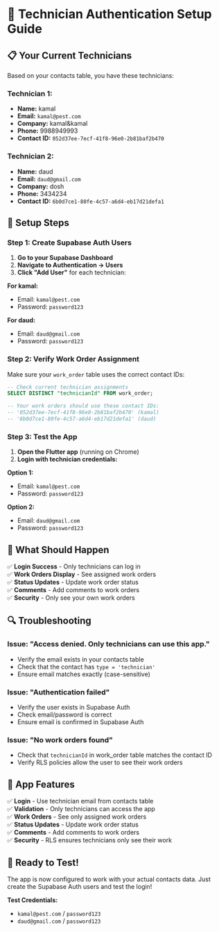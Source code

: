# 🔗 Technician Authentication Setup Guide

## 📋 **Your Current Technicians**

Based on your contacts table, you have these technicians:

### **Technician 1:**
- **Name:** kamal
- **Email:** `kamal@pest.com`
- **Company:** kamal&kamal
- **Phone:** 9988949993
- **Contact ID:** `052d37ee-7ecf-41f8-96e0-2b81baf2b470`

### **Technician 2:**
- **Name:** daud
- **Email:** `daud@gmail.com`
- **Company:** dosh
- **Phone:** 3434234
- **Contact ID:** `6b0d7ce1-80fe-4c57-a6d4-eb17d21defa1`

## 🔧 **Setup Steps**

### Step 1: Create Supabase Auth Users

1. **Go to your Supabase Dashboard**
2. **Navigate to Authentication → Users**
3. **Click "Add User"** for each technician:

**For kamal:**
- Email: `kamal@pest.com`
- Password: `password123`

**For daud:**
- Email: `daud@gmail.com`
- Password: `password123`

### Step 2: Verify Work Order Assignment

Make sure your `work_order` table uses the correct contact IDs:

```sql
-- Check current technician assignments
SELECT DISTINCT "technicianId" FROM work_order;

-- Your work orders should use these contact IDs:
-- '052d37ee-7ecf-41f8-96e0-2b81baf2b470' (kamal)
-- '6b0d7ce1-80fe-4c57-a6d4-eb17d21defa1' (daud)
```

### Step 3: Test the App

1. **Open the Flutter app** (running on Chrome)
2. **Login with technician credentials:**

**Option 1:**
- Email: `kamal@pest.com`
- Password: `password123`

**Option 2:**
- Email: `daud@gmail.com`
- Password: `password123`

## 🧪 **What Should Happen**

✅ **Login Success** - Only technicians can log in  
✅ **Work Orders Display** - See assigned work orders  
✅ **Status Updates** - Update work order status  
✅ **Comments** - Add comments to work orders  
✅ **Security** - Only see your own work orders  

## 🔍 **Troubleshooting**

### Issue: "Access denied. Only technicians can use this app."
- Verify the email exists in your contacts table
- Check that the contact has `type = 'technician'`
- Ensure email matches exactly (case-sensitive)

### Issue: "Authentication failed"
- Verify the user exists in Supabase Auth
- Check email/password is correct
- Ensure email is confirmed in Supabase Auth

### Issue: "No work orders found"
- Check that `technicianId` in work_order table matches the contact ID
- Verify RLS policies allow the user to see their work orders

## 📱 **App Features**

✅ **Login** - Use technician email from contacts table  
✅ **Validation** - Only technicians can access the app  
✅ **Work Orders** - See only assigned work orders  
✅ **Status Updates** - Update work order status  
✅ **Comments** - Add comments to work orders  
✅ **Security** - RLS ensures technicians only see their work  

## 🚀 **Ready to Test!**

The app is now configured to work with your actual contacts data. Just create the Supabase Auth users and test the login!

**Test Credentials:**
- `kamal@pest.com` / `password123`
- `daud@gmail.com` / `password123` 